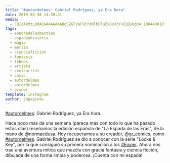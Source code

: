 ```yaml
---
title: "#autordelmes: Gabriel Rodríguez, ya Era hora"
date: 2019-04-30 14:39:41
media: 
  - FQIoAkMzLBdAEAAAAAAAABgSZGFzaF9iYXNlbGluZV8xX3YxEQB16gcA_18044801872099994.mp4
tags: 
  - senoradelasbestias
  - espadaybrujeria
  - magia
  - merlin
  - cienciaficcion
  - fantasia
  - tebeos
  - artista
  - comicartist
  - comic
  - autordelmes
  - autordelmes
  - eisner
template: instagram
author: 24paginas
---
```


[#autordelmes](/tags/autordelmes): Gabriel Rodríguez, ya Era hora.

Hace poco más de una semana (parece más con todo lo que ha pasado estos días) reseñamos la edición española de "La Espada de las Eras", de la mano de [@normaedusa](https://instagram.com/normaedusa).
Hoy recuperamos a su creador, [@gr_comics](https://instagram.com/gr_comics), como [#autordelmes](/tags/autordelmes). Gabriel Rodríguez se dio a conocer con la serie "Locke & Key", por la que consiguió su primera nominación a los [#Eisner](/tags/eisner). Ahora nos trae una aventura mítica que mezcla con gracia fantasía y ciencia ficción, dibujada de una forma limpia y poderosa. ¡Cuenta con mi espada!
